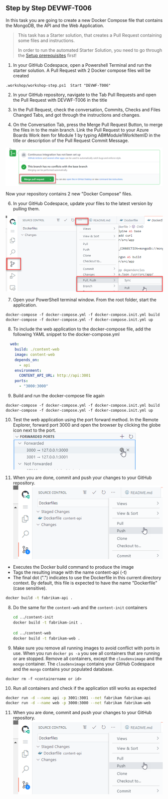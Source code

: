 ## Step by Step DEVWF-T006

In this task you are going to create a new Docker Compose file that contains the MongoDB, the API and the Web Application.

>This task has a Starter solution, that creates a Pull Request containing some files and instructions. 
>
> In order to run the automated Starter Solution, you need to go through the [Setup prerequisites](/Challenges/Prequisites/RunThroughSetup.md) first!

1. In your GitHub Codespace, open a Powershell Terminal and run the starter solution. A Pull Request with 2 Docker compose files will be created

```
.workshop/workshop-step.ps1  Start "DEVWF-T006"
```

2. In your GitHub repository, navigate to the Tab Pull Requests and open the Pull Request with DEVWF-T006 in the title

3. In the Pull Request, check the conversation, Commits, Checks and Files Changed Tabs, and got through the instructions and changes.

4. On the Conversation Tab, press the Merge Pull Request Button, to merge the files in to the main branch. Link the Pull Request to your Azure Boards Work item for Module 1 by typing AB#Module1WorkItemID in the title or description of the Pull Request Commit Message. 

![Shows the button for merging a Pull Request in GitHub](images/mergePullRequest.png)

Now your repository contains 2 new "Docker Compose" files.

6. In your GitHub Codespace, update your files to the latest version by pulling them.

![](images/2020-10-05-12-10-11.png)

7. Open your PowerShell terminal window. From the root folder, start the application.
```
docker-compose -f docker-compose.yml -f docker-compose.init.yml build
docker-compose -f docker-compose.yml -f docker-compose.init.yml up
```

8. To include the web application to the docker-compose file, add the following YAML snippet to the docker-compose.yml

```YAML
  web:
    build: ./content-web
    image: content-web
    depends_on:
      - api
    environment:
      CONTENT_API_URL: http://api:3001
    ports:
      - "3000:3000" 
```

9. Build and run the docker-compose file again 

```
docker-compose -f docker-compose.yml -f docker-compose.init.yml build
docker-compose -f docker-compose.yml -f docker-compose.init.yml up
```

10. Test the web application using the port forward method. In the Remote Explorer, forward port 3000 and open the browser by clicking the globe icon next to the port. 
![](images/OpenBrowser.png)

11. When you are done, commit and push your changes to your GitHub repository.
![](images/commitandpush.png)


   - Executes the Docker build command to produce the image
   - Tags the resulting image with the name content-api (-t)
   - The final dot (".") indicates to use the Dockerfile in this current directory context. By default, this file is expected to have the name "Dockerfile" (case sensitive).


   ```bash
   docker build -t fabrikam-api .
   ```

8. Do the same for the `content-web` and the `content-init` containers

   ```bash
   cd ../content-init
   docker build -t fabrikam-init .
  
   cd ../content-web
   docker build -t fabrikam-web .
   ```

9. Make sure you remove all running images to avoid conflict with ports in use. When you run `docker ps -a` you see all containers that are running or are stopped. Remove all containers, except the `cloudenvimage` and the `mongo` container. The `cloudenvimage` contains your GitHub Codespace and the `mongo` contains your populated database.

```
docker rm -f <containername or id>
```

10. Run all containers and check if the application still works as expected

```bash
docker run -d --name api -p 3001:3001 --net fabrikam fabrikam-api
docker run -d --name web -p 3000:3000 --net fabrikam fabrikam-web
```

11. When you are done, commit and push your changes to your GitHub repository.
![](images/commitandpush.png)